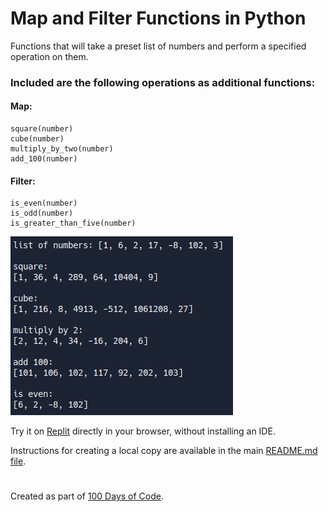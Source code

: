 # Map and Filter Functions in Python

Functions that will take a preset list of numbers and perform a specified operation on them.

### Included are the following operations as additional functions:

#### Map:

```
square(number)
cube(number)
multiply_by_two(number)
add_100(number)
```

#### Filter:

```
is_even(number)
is_odd(number)
is_greater_than_five(number)
```

![Map and Filter](https://github.com/ZanClifton/basic-python-projects/blob/main/images/map-and-filter.png)

Try it on [Replit](https://replit.com/@ZanClifton/map-and-filter-functions?v=1) directly in your browser, without installing an IDE.

Instructions for creating a local copy are available in the main [README.md file](https://github.com/ZanClifton/basic-python-projects/blob/main/README.md).

#

Created as part of [100 Days of Code](https://github.com/ZanClifton/100-days-of-code/blob/master/log.md).
